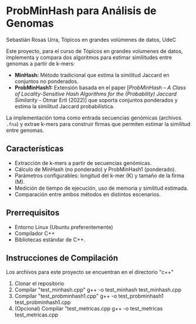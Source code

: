 # ProbMinHash para Análisis de Genomas

Sebastián Rosas Urra, Tópicos en grandes volúmenes de datos, UdeC

Este proyecto, para el curso de Tópicos en grandes volumenes de datos, implementa y compara dos algoritmos para estimar similitudes entre genomas a partir de k-mers:

- **MinHash:** Método tradicional que estima la similitud Jaccard en conjuntos no ponderados.
- **ProbMinHash1:** Extensión basada en el paper [*ProbMinHash – A Class of Locality-Sensitive Hash Algorithms for the (Probability) Jaccard Similarity* - Otmar Ertl (2022)] que soporta conjuntos ponderados y estima la similitud Jaccard probabilística.

La implementación toma como entrada secuencias genómicas (archivos `.fna`) y extrae k-mers para construir firmas que permiten estimar la similitud entre genomas.

## Características

- Extracción de k-mers a partir de secuencias genómicas.
- Cálculo de MinHash (no ponderado) y ProbMinHash1 (ponderado).
- Parámetros configurables: longitud del k-mer (K) y tamaño de la firma (M).
- Medición de tiempo de ejecución, uso de memoria y similitud estimada.
- Comparación entre ambos métodos en distintos escenarios.

## Prerrequisitos

- Entorno Linux (Ubuntu preferentemente)
- Compilador C++
- Bibliotecas estándar de C++.

## Instrucciones de Compilación

Los archivos para este proyecto se encuentran en el directorio "c++" 

1. Clonar el repositorio
2. Compilar "test_minhash.cpp"
   g++ -o test_minhash test_minhash.cpp
3. Compilar "test_probminhash1.cpp"
   g++ -o test_probminhash1 test_probminhash1.cpp
4. (Opcional) Compilar "test_metricas.cpp
   g++ -o test_metricas test_metricas.cpp

